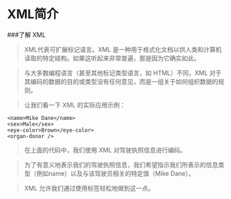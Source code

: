 # XML简介

###了解 XML

> XML代表可扩展标记语言。XML 是一种用于格式化文档以供人类和计算机读取的特定结构。如果这听起来非常普遍，那是因为它确实如此。

> 与大多数编程语言（甚至其他标记类型语言，如 HTML）不同，XML 对于其编码的数据的目的或类型没有任何意见，而是一组关于如何组织数据的规则。

> 让我们看一下 XML 的实际应用示例：

> > <drivers-license>
    <name>Mike Dane</name>
    <sex>Male</sex>
    <eye-color>Brown</eye-color>
    <organ-donor />
</drivers-license>

> 在上面的代码中，我们使用 XML 对驾驶执照信息进行编码。

> 为了有意义地表示我们的驾驶执照信息，我们希望指示我们所表示的信息类型（例如name）以及与该驾驶员相关的特定值（Mike Dane）。

> XML 允许我们通过使用标签轻松地做到这一点。